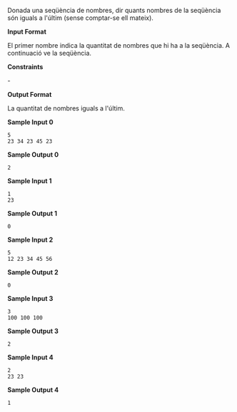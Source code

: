 Donada una seqüència de nombres, dir quants nombres de la seqüència són
iguals a l'últim (sense comptar-se ell mateix).

**Input Format**

El primer nombre  indica la quantitat de nombres que hi ha a la
seqüència. A continuació ve la seqüència.

**Constraints**

\-

**Output Format**

La quantitat de nombres iguals a l'últim.

**Sample Input 0**

    5    
    23 34 23 45 23

**Sample Output 0**

``` 
2
```

**Sample Input 1**

    1    
    23

**Sample Output 1**

``` 
0
```

**Sample Input 2**

    5    
    12 23 34 45 56

**Sample Output 2**

``` 
0
```

**Sample Input 3**

    3    
    100 100 100

**Sample Output 3**

``` 
2
```

**Sample Input 4**

    2    
    23 23

**Sample Output 4**

``` 
1
```

